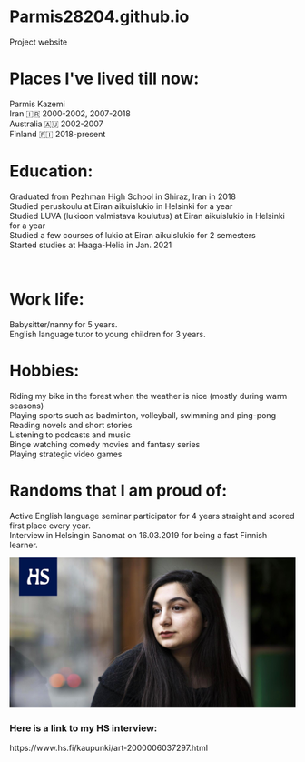 # Parmis28204.github.io
Project website
 
 <html>

<body>
  
<h1>Places I've lived till now: </h1>

<div class="grid-container">
  <div class="item1">Parmis Kazemi</div>
  <div class="item3">Iran 🇮🇷 2000-2002, 2007-2018</div>  
  <div class="item4">Australia 🇦🇺 2002-2007</div>
  <div class="item5">Finland 🇫🇮 2018-present</div>
</div>

<h1> Education: </h1>
<p>Graduated from Pezhman High School in Shiraz, Iran in 2018 <br>
Studied peruskoulu at Eiran aikuislukio in Helsinki for a year <br>
Studied LUVA (lukioon valmistava koulutus) at Eiran aikuislukio in Helsinki for a year <br>
Studied a few courses of lukio at Eiran aikuislukio for 2 semesters <br>
Started studies at Haaga-Helia in Jan. 2021 </p>
<br>
<h1>Work life:</h1>
<p>Babysitter/nanny for 5 years. <br>
English language tutor to young children for 3 years. <br> </p>

<h1>Hobbies:</h1>
<p>Riding my bike in the forest when the weather is nice (mostly during warm seasons)<br>
Playing sports such as badminton, volleyball, swimming and ping-pong <br>
Reading novels and short stories <br>
Listening to podcasts and music <br>
Binge watching comedy movies and fantasy series <br>
Playing strategic video games <br>  </p>

<h1>Randoms that I am proud of: </h1>
<p>Active English language seminar participator for 4 years straight and scored first place every year. <br>
Interview in Helsingin Sanomat on 16.03.2019 for being a fast Finnish learner. <br> </p>

![Image description](https://raw.githubusercontent.com/Parmis28204/ganjineh-juju/a7d340163b860c5d9b3349dd32391a445f2dd0c6/image.jpeg)

<h3> Here is a link to my  HS interview: </h3> 
<p> https://www.hs.fi/kaupunki/art-2000006037297.html </p>

</body>

</html>


